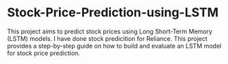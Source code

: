 # Stock-Price-Prediction-using-LSTM
This project aims to predict stock prices using Long Short-Term Memory (LSTM) models. I have done stock predicition for Reliance.
This project provides a step-by-step guide on how to build and evaluate an LSTM model for stock price prediction.
